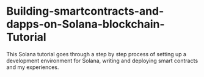 # Building-smartcontracts-and-dapps-on-Solana-blockchain-Tutorial

This Solana tutorial goes through a step by step process of setting up a development environment for Solana, writing and deploying smart contracts and my experiences. 
